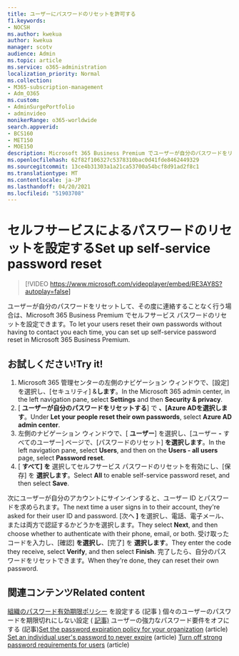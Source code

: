 ```yaml
---
title: ユーザーにパスワードのリセットを許可する
f1.keywords:
- NOCSH
ms.author: kwekua
author: kwekua
manager: scotv
audience: Admin
ms.topic: article
ms.service: o365-administration
localization_priority: Normal
ms.collection:
- M365-subscription-management
- Adm_O365
ms.custom:
- AdminSurgePortfolio
- adminvideo
monikerRange: o365-worldwide
search.appverid:
- BCS160
- MET150
- MOE150
description: Microsoft 365 Business Premium でユーザーが自分のパスワードをリセットする方法について説明します。
ms.openlocfilehash: 62f82f106327c5378310bac0d41fde8462449329
ms.sourcegitcommit: 13ce4b31303a1a21ca53700a54bcf8d91ad2f8c1
ms.translationtype: MT
ms.contentlocale: ja-JP
ms.lasthandoff: 04/20/2021
ms.locfileid: "51903708"
---
```

# <a name="set-up-self-service-password-reset"></a><span data-ttu-id="1d4cd-103">セルフサービスによるパスワードのリセットを設定する</span><span class="sxs-lookup"><span data-stu-id="1d4cd-103">Set up self-service password reset</span></span>

> [!VIDEO https://www.microsoft.com/videoplayer/embed/RE3AY8S?autoplay=false]

<span data-ttu-id="1d4cd-104">ユーザーが自分のパスワードをリセットして、その度に連絡することなく行う場合は、Microsoft 365 Business Premium でセルフサービス パスワードのリセットを設定できます。</span><span class="sxs-lookup"><span data-stu-id="1d4cd-104">To let your users reset their own passwords without having to contact you each time, you can set up self-service password reset in Microsoft 365 Business Premium.</span></span>

## <a name="try-it"></a><span data-ttu-id="1d4cd-105">お試しください!</span><span class="sxs-lookup"><span data-stu-id="1d4cd-105">Try it!</span></span>

1. <span data-ttu-id="1d4cd-106">Microsoft 365 管理センターの左側のナビゲーション ウィンドウで、[設定] を選択し、[セキュリティ] &**します**。</span><span class="sxs-lookup"><span data-stu-id="1d4cd-106">In the Microsoft 365 admin center, in the left navigation pane, select **Settings** and then **Security & privacy**.</span></span>
1. <span data-ttu-id="1d4cd-107">[ **ユーザーが自分のパスワードをリセットする**] で **、[Azure ADを選択します**。</span><span class="sxs-lookup"><span data-stu-id="1d4cd-107">Under **Let your people reset their own passwords**, select **Azure AD admin center**.</span></span>
1. <span data-ttu-id="1d4cd-108">左側のナビゲーション ウィンドウで、[ **ユーザー**] を選択し、[ユーザー **-** すべてのユーザー] ページで、[パスワードのリセット] **を選択します**。</span><span class="sxs-lookup"><span data-stu-id="1d4cd-108">In the left navigation pane, select **Users**, and then on the **Users - all users** page, select **Password reset**.</span></span>
1. <span data-ttu-id="1d4cd-109">[ **すべて] を** 選択してセルフサービス パスワードのリセットを有効にし、[保存] を **選択します**。</span><span class="sxs-lookup"><span data-stu-id="1d4cd-109">Select **All** to enable self-service password reset, and then select **Save**.</span></span>

<span data-ttu-id="1d4cd-110">次にユーザーが自分のアカウントにサインインすると、ユーザー ID とパスワードを求められます。</span><span class="sxs-lookup"><span data-stu-id="1d4cd-110">The next time a user signs in to their account, they're asked for their user ID and password.</span></span> <span data-ttu-id="1d4cd-111">[次へ **]** を選択し、電話、電子メール、または両方で認証するかどうかを選択します。</span><span class="sxs-lookup"><span data-stu-id="1d4cd-111">They select **Next**, and then choose whether to authenticate with their phone, email, or both.</span></span> <span data-ttu-id="1d4cd-112">受け取ったコードを入力し、[確認] **を選択し**、[完了] を **選択します**。</span><span class="sxs-lookup"><span data-stu-id="1d4cd-112">They enter the code they receive, select **Verify**, and then select **Finish**.</span></span> <span data-ttu-id="1d4cd-113">完了したら、自分のパスワードをリセットできます。</span><span class="sxs-lookup"><span data-stu-id="1d4cd-113">When they're done, they can reset their own password.</span></span>

## <a name="related-content"></a><span data-ttu-id="1d4cd-114">関連コンテンツ</span><span class="sxs-lookup"><span data-stu-id="1d4cd-114">Related content</span></span> 

<span data-ttu-id="1d4cd-115">[組織のパスワード有効期限ポリシー](https://docs.microsoft.com/microsoft-365/admin/manage/set-password-expiration-policy) を設定する (記事 [)](https://docs.microsoft.com/microsoft-365/admin/add-users/set-password-to-never-expire) 個々のユーザーのパスワードを期限切れにしない設定 ( [記事)](https://docs.microsoft.com/microsoft-365/admin/add-users/strong-password) ユーザーの強力なパスワード要件をオフにする (記事)</span><span class="sxs-lookup"><span data-stu-id="1d4cd-115">[Set the password expiration policy for your organization](https://docs.microsoft.com/microsoft-365/admin/manage/set-password-expiration-policy) (article) [Set an individual user's password to never expire](https://docs.microsoft.com/microsoft-365/admin/add-users/set-password-to-never-expire) (article) [Turn off strong password requirements for users](https://docs.microsoft.com/microsoft-365/admin/add-users/strong-password) (article)</span></span>
